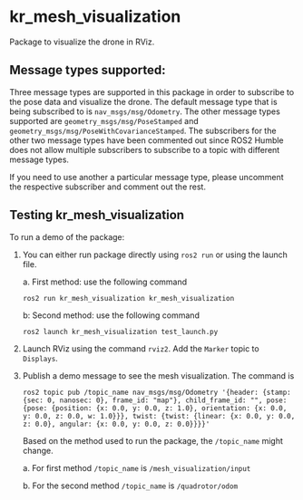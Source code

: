 kr_mesh_visualization
=============

Package to visualize the drone in RViz.

## Message types supported:

Three message types are supported in this package in order to subscribe to the pose data and visualize the drone. The default message type that is being subscribed to is `nav_msgs/msg/Odometry`. The other message types supported are `geometry_msgs/msg/PoseStamped` and `geometry_msgs/msg/PoseWithCovarianceStamped`. The subscribers for the other two message types have been commented out since ROS2 Humble does not allow multiple subscribers to subscribe to a topic with different message types. 

If you need to use another a particular message type, please uncomment the respective subscriber and comment out the rest.

## Testing kr_mesh_visualization

To run a demo of the package: 

1. You can either run package directly using `ros2 run` or using the launch file.

    a. First method: use the following command
    ```
    ros2 run kr_mesh_visualization kr_mesh_visualization
    ```

    b: Second method: use the following command
    ```
    ros2 launch kr_mesh_visualization test_launch.py
    ```

2. Launch RViz using the command `rviz2`. Add the `Marker` topic to `Displays`.

3. Publish a demo message to see the mesh visualization. The command is

    ```
    ros2 topic pub /topic_name nav_msgs/msg/Odometry '{header: {stamp: {sec: 0, nanosec: 0}, frame_id: "map"}, child_frame_id: "", pose: {pose: {position: {x: 0.0, y: 0.0, z: 1.0}, orientation: {x: 0.0, y: 0.0, z: 0.0, w: 1.0}}}, twist: {twist: {linear: {x: 0.0, y: 0.0, z: 0.0}, angular: {x: 0.0, y: 0.0, z: 0.0}}}}'
    ```

    Based on the method used to run the package, the `/topic_name` might change.

    a. For first method `/topic_name` is `/mesh_visualization/input`

    b. For the second method `/topic_name` is `/quadrotor/odom`